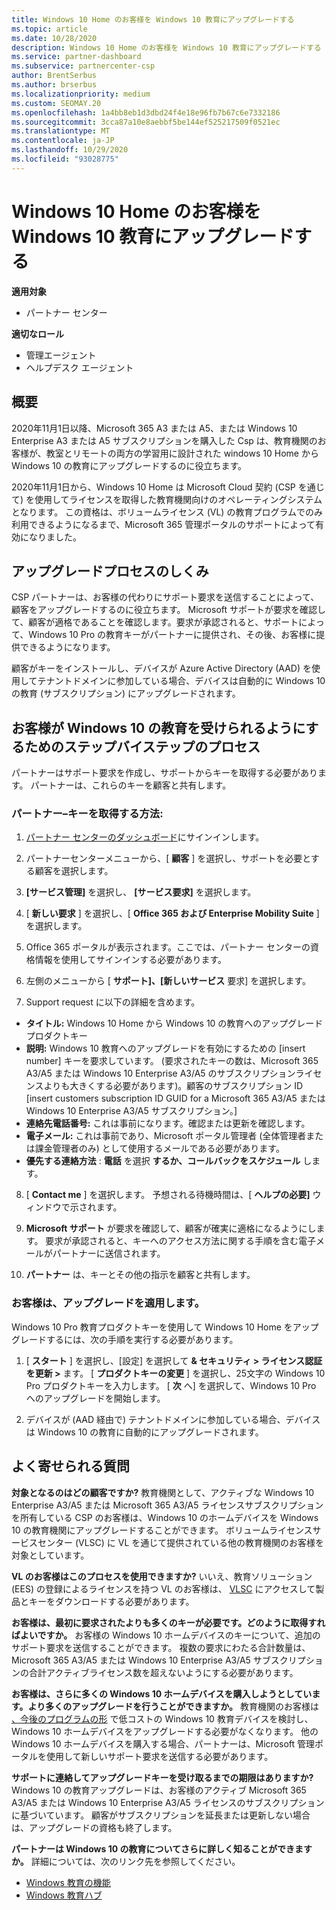 ```yaml
---
title: Windows 10 Home のお客様を Windows 10 教育にアップグレードする
ms.topic: article
ms.date: 10/28/2020
description: Windows 10 Home のお客様を Windows 10 教育にアップグレードする
ms.service: partner-dashboard
ms.subservice: partnercenter-csp
author: BrentSerbus
ms.author: brserbus
ms.localizationpriority: medium
ms.custom: SEOMAY.20
ms.openlocfilehash: 1a4bb8eb1d3dbd24f4e18e96fb7b67c6e7332186
ms.sourcegitcommit: 3cca87a10e8aebbf5be144ef525217509f0521ec
ms.translationtype: MT
ms.contentlocale: ja-JP
ms.lasthandoff: 10/29/2020
ms.locfileid: "93028775"
---
```

# <a name="upgrade-windows-10-home-customers-to-windows-10-education"></a>Windows 10 Home のお客様を Windows 10 教育にアップグレードする

**適用対象**

- パートナー センター

**適切なロール**

- 管理エージェント
- ヘルプデスク エージェント

## <a name="overview"></a>概要

2020年11月1日以降、Microsoft 365 A3 または A5、または Windows 10 Enterprise A3 または A5 サブスクリプションを購入した Csp は、教育機関のお客様が、教室とリモートの両方の学習用に設計された windows 10 Home から Windows 10 の教育にアップグレードするのに役立ちます。

2020年11月1日から、Windows 10 Home は Microsoft Cloud 契約 (CSP を通じて) を使用してライセンスを取得した教育機関向けのオペレーティングシステムとなります。 この資格は、ボリュームライセンス (VL) の教育プログラムでのみ利用できるようになるまで、Microsoft 365 管理ポータルのサポートによって有効になりました。 

## <a name="how-the-upgrade-process-works"></a>アップグレードプロセスのしくみ

CSP パートナーは、お客様の代わりにサポート要求を送信することによって、顧客をアップグレードするのに役立ちます。 Microsoft サポートが要求を確認して、顧客が適格であることを確認します。要求が承認されると、サポートによって、Windows 10 Pro の教育キーがパートナーに提供され、その後、お客様に提供できるようになります。

顧客がキーをインストールし、デバイスが Azure Active Directory (AAD) を使用してテナントドメインに参加している場合、デバイスは自動的に Windows 10 の教育 (サブスクリプション) にアップグレードされます。   

## <a name="step-by-step-process-for-customers-to-get-windows-10-education"></a>お客様が Windows 10 の教育を受けられるようにするためのステップバイステップのプロセス

パートナーはサポート要求を作成し、サポートからキーを取得する必要があります。 パートナーは、これらのキーを顧客と共有します。

### <a name="partners--how-to-get-the-keys"></a>パートナー–キーを取得する方法:

1. [パートナー センターのダッシュボード](https://partner.microsoft.com/dashboard)にサインインします。

2. パートナーセンターメニューから、[ **顧客** ] を選択し、サポートを必要とする顧客を選択します。

3. **[サービス管理]** を選択し、 **[サービス要求]** を選択します。

4. [ **新しい要求** ] を選択し、[ **Office 365 および Enterprise Mobility Suite** ] を選択します。

5. Office 365 ポータルが表示されます。ここでは、パートナー センターの資格情報を使用してサインインする必要があります。

6. 左側のメニューから [ **サポート]、[新しいサービス** 要求] を選択します。

7. Support request に以下の詳細を含めます。

- **タイトル:** Windows 10 Home から Windows 10 の教育へのアップグレードプロダクトキー
- **説明:** Windows 10 教育へのアップグレードを有効にするための [insert number] キーを要求しています。 (要求されたキーの数は、Microsoft 365 A3/A5 または Windows 10 Enterprise A3/A5 のサブスクリプションライセンスよりも大きくする必要があります)。顧客のサブスクリプション ID [insert customers subscription ID GUID for a Microsoft 365 A3/A5 または Windows 10 Enterprise A3/A5 サブスクリプション。]
- **連絡先電話番号:** これは事前になります。確認または更新を確認します。
- **電子メール:** これは事前であり、Microsoft ポータル管理者 (全体管理者または課金管理者のみ) として使用するメールである必要があります。
- **優先する連絡方法** : **電話** を選択 **するか、コールバックをスケジュール** します。

8. [ **Contact me** ] を選択します。 予想される待機時間は、[ **ヘルプの必要]** ウィンドウで示されます。

9. **Microsoft サポート** が要求を確認して、顧客が確実に適格になるようにします。 要求が承認されると、キーへのアクセス方法に関する手順を含む電子メールがパートナーに送信されます。

10. **パートナー** は、キーとその他の指示を顧客と共有します。

### <a name="customer-applies-the-upgrade"></a>お客様は、アップグレードを適用します。

Windows 10 Pro 教育プロダクトキーを使用して Windows 10 Home をアップグレードするには、次の手順を実行する必要があります。  

1. [ **スタート** ] を選択し、[設定] を選択して **& セキュリティ > ライセンス認証を更新 >** ます。 [ **プロダクトキーの変更** ] を選択し、25文字の Windows 10 Pro プロダクトキーを入力します。 [ **次** へ] を選択して、Windows 10 Pro へのアップグレードを開始します。

2. デバイスが (AAD 経由で) テナントドメインに参加している場合、デバイスは Windows 10 の教育に自動的にアップグレードされます。  

## <a name="frequently-asked-questions"></a>よく寄せられる質問

**対象となるのはどの顧客ですか?**
教育機関として、アクティブな Windows 10 Enterprise A3/A5 または Microsoft 365 A3/A5 ライセンスサブスクリプションを所有している CSP のお客様は、Windows 10 のホームデバイスを Windows 10 の教育機関にアップグレードすることができます。 ボリュームライセンスサービスセンター (VLSC) に VL を通じて提供されている他の教育機関のお客様を対象としています。

**VL のお客様はこのプロセスを使用できますか?**
いいえ、教育ソリューション (EES) の登録によるライセンスを持つ VL のお客様は、 [VLSC](https://www.microsoft.com/Licensing/servicecenter/default.aspx) にアクセスして製品とキーをダウンロードする必要があります。 

**お客様は、最初に要求されたよりも多くのキーが必要です。どのように取得すればよいですか。**
お客様の Windows 10 ホームデバイスのキーについて、追加のサポート要求を送信することができます。 複数の要求にわたる合計数量は、Microsoft 365 A3/A5 または Windows 10 Enterprise A3/A5 サブスクリプションの合計アクティブライセンス数を超えないようにする必要があります。

**お客様は、さらに多くの Windows 10 ホームデバイスを購入しようとしています。より多くのアップグレードを行うことができますか。**
教育機関のお客様は [、今後のプログラムの形](https://www.microsoft.com/education/products/windows/shapethefuture.aspx) で低コストの Windows 10 教育デバイスを検討し、Windows 10 ホームデバイスをアップグレードする必要がなくなります。 他の Windows 10 ホームデバイスを購入する場合、パートナーは、Microsoft 管理ポータルを使用して新しいサポート要求を送信する必要があります。

**サポートに連絡してアップグレードキーを受け取るまでの期限はありますか?**
Windows 10 の教育アップグレードは、お客様のアクティブ Microsoft 365 A3/A5 または Windows 10 Enterprise A3/A5 ライセンスのサブスクリプションに基づいています。 顧客がサブスクリプションを延長または更新しない場合は、アップグレードの資格も終了します。

**パートナーは Windows 10 の教育についてさらに詳しく知ることができますか。**
詳細については、次のリンク先を参照してください。

- [Windows 教育の機能](https://www.microsoft.com/education/products/windows/features)
- [Windows 教育ハブ](https://docs.microsoft.com/education/windows/)
